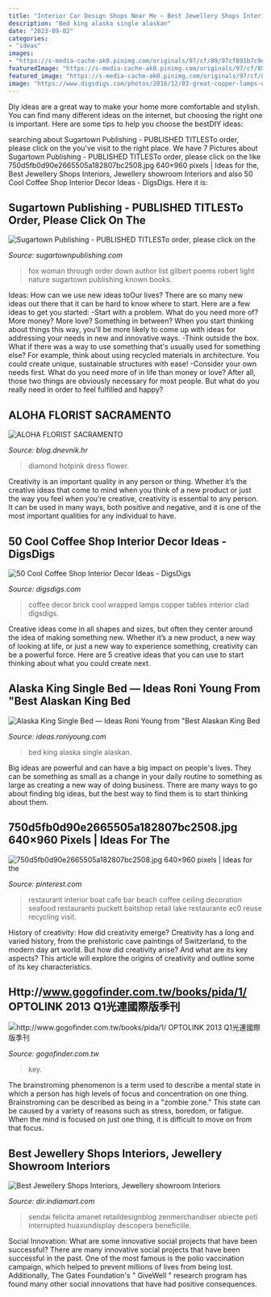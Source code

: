 ```yaml
---
title: "Interior Car Design Shops Near Me ~ Best Jewellery Shops Interiors, Jewellery Showroom Interiors"
description: "Bed king alaska single alaskan"
date: "2023-09-02"
categories:
- "ideas"
images:
- "https://s-media-cache-ak0.pinimg.com/originals/97/cf/89/97cf891b7c9e1dd14ed9a2359b368dba.jpg"
featuredImage: "https://s-media-cache-ak0.pinimg.com/originals/97/cf/89/97cf891b7c9e1dd14ed9a2359b368dba.jpg"
featured_image: "https://s-media-cache-ak0.pinimg.com/originals/97/cf/89/97cf891b7c9e1dd14ed9a2359b368dba.jpg"
image: "https://www.digsdigs.com/photos/2016/12/03-great-copper-lamps-wrapped-over-the-tables-and-brick-clad.jpg"
---
```



Diy ideas are a great way to make your home more comfortable and stylish. You can find many different ideas on the internet, but choosing the right one is important. Here are some tips to help you choose the bestDIY ideas:

	

		
searching about Sugartown Publishing - PUBLISHED TITLESTo order, please click on the you've visit to the right place. We have 7 Pictures about Sugartown Publishing - PUBLISHED TITLESTo order, please click on the like 750d5fb0d90e2665505a182807bc2508.jpg 640×960 pixels | Ideas for the, Best Jewellery Shops Interiors, Jewellery showroom Interiors and also 50 Cool Coffee Shop Interior Decor Ideas - DigsDigs. Here it is:
		
    
## Sugartown Publishing - PUBLISHED TITLESTo Order, Please Click On The

<img loading=lazy src="http://sugartownpublishing.com/yahoo_site_admin/assets/images/Fox_Woman_medium.244122234_std.jfif" onerror="this.onerror=null;this.src='https://tse4.mm.bing.net/th?id=OIP.0ALNujvVkpEGgLnq_6JoqQAAAA&amp;pid=15.1';" alt="Sugartown Publishing - PUBLISHED TITLESTo order, please click on the">

_Source: sugartownpublishing.com_

>fox woman through order down author list gilbert poems robert light nature sugartown publishing known books. 

	

Ideas: How can we use new ideas toOur lives?
There are so many new ideas out there that it can be hard to know where to start. Here are a few ideas to get you started: 
-Start with a problem. What do you need more of? More money? More love? Something in between? When you start thinking about things this way, you'll be more likely to come up with ideas for addressing your needs in new and innovative ways. 
-Think outside the box. What if there was a way to use something that's usually used for something else? For example, think about using recycled materials in architecture. You could create unique, sustainable structures with ease! 
-Consider your own needs first. What do you need more of in life than money or love? After all, those two things are obviously necessary for most people. But what do you really need in order to feel fulfilled and happy?

    
## ALOHA FLORIST SACRAMENTO

<img loading=lazy src="http://bit.ly/rl4sgX" onerror="this.onerror=null;this.src='https://tse3.mm.bing.net/th?id=OIP.KdSXCNAet7Aw51lC6eSthAHaFO&amp;pid=15.1';" alt="ALOHA FLORIST SACRAMENTO">

_Source: blog.dnevnik.hr_

>diamond hotpink dress flower. 

	

Creativity is an important quality in any person or thing. Whether it’s the creative ideas that come to mind when you think of a new product or just the way you feel when you’re creative, creativity is essential to any person. It can be used in many ways, both positive and negative, and it is one of the most important qualities for any individual to have.

    
## 50 Cool Coffee Shop Interior Decor Ideas - DigsDigs

<img loading=lazy src="https://www.digsdigs.com/photos/2016/12/03-great-copper-lamps-wrapped-over-the-tables-and-brick-clad.jpg" onerror="this.onerror=null;this.src='https://tse3.mm.bing.net/th?id=OIP.EDRgXQsYznwzr-DorbZ6rAHaLH&amp;pid=15.1';" alt="50 Cool Coffee Shop Interior Decor Ideas - DigsDigs">

_Source: digsdigs.com_

>coffee decor brick cool wrapped lamps copper tables interior clad digsdigs. 

	

Creative ideas come in all shapes and sizes, but often they center around the idea of making something new. Whether it’s a new product, a new way of looking at life, or just a new way to experience something, creativity can be a powerful force. Here are 5 creative ideas that you can use to start thinking about what you could create next.

    
## Alaska King Single Bed — Ideas Roni Young From &quot;Best Alaskan King Bed

<img loading=lazy src="https://ideas.roniyoung.com/wp-content/uploads/2015/04/Alaska-King-Single-Bed-1.jpg" onerror="this.onerror=null;this.src='https://tse3.mm.bing.net/th?id=OIP.dhOEX4ju57e63BEp-mvG0AHaFR&amp;pid=15.1';" alt="Alaska King Single Bed — Ideas Roni Young from &quot;Best Alaskan King Bed">

_Source: ideas.roniyoung.com_

>bed king alaska single alaskan. 

	

Big ideas are powerful and can have a big impact on people's lives. They can be something as small as a change in your daily routine to something as large as creating a new way of doing business. There are many ways to go about finding big ideas, but the best way to find them is to start thinking about them.

    
## 750d5fb0d90e2665505a182807bc2508.jpg 640×960 Pixels | Ideas For The

<img loading=lazy src="https://s-media-cache-ak0.pinimg.com/originals/97/cf/89/97cf891b7c9e1dd14ed9a2359b368dba.jpg" onerror="this.onerror=null;this.src='https://tse4.mm.bing.net/th?id=OIP.RUlApfV80Xx0MHak4TzZ9AHaLH&amp;pid=15.1';" alt="750d5fb0d90e2665505a182807bc2508.jpg 640×960 pixels | Ideas for the">

_Source: pinterest.com_

>restaurant interior boat cafe bar beach coffee ceiling decoration seafood restaurants puckett baitshop retail lake restaurante ec0 reuse recycling visit. 

	

History of creativity: How did creativity emerge?
Creativity has a long and varied history, from the prehistoric cave paintings of Switzerland, to the modern day art world. But how did creativity arise? And what are its key aspects? This article will explore the origins of creativity and outline some of its key characteristics.

    
## Http://www.gogofinder.com.tw/books/pida/1/ OPTOLINK 2013 Q1光連國際版季刊

<img loading=lazy src="http://www.gogofinder.com.tw/books/pida/1/s/1372214534ikRSmFBn.jpg" onerror="this.onerror=null;this.src='https://tse3.mm.bing.net/th?id=OIP.WjSRnqdG4dOjSRcYpg-bgQHaKf&amp;pid=15.1';" alt="http://www.gogofinder.com.tw/books/pida/1/ OPTOLINK 2013 Q1光連國際版季刊">

_Source: gogofinder.com.tw_

>key. 

	

The brainstroming phenomenon is a term used to describe a mental state in which a person has high levels of focus and concentration on one thing. Brainstroming can be described as being in a "zombie zone." This state can be caused by a variety of reasons such as stress, boredom, or fatigue. When the mind is focused on just one thing, it is difficult to move on from that focus.

    
## Best Jewellery Shops Interiors, Jewellery Showroom Interiors

<img loading=lazy src="https://5.imimg.com/data5/TF/KF/MY-6826615/jewellery-shop-interior-250x250.jpg" onerror="this.onerror=null;this.src='https://tse4.mm.bing.net/th?id=OIP.JLLck4Nf8MRVSbkp3i6jKQAAAA&amp;pid=15.1';" alt="Best Jewellery Shops Interiors, Jewellery showroom Interiors">

_Source: dir.indiamart.com_

>sendai felicita amanet retaildesignblog zenmerchandiser obiecte poti interrupted huaxundisplay descopera beneficiile. 

	

Social Innovation: What are some innovative social projects that have been successful?
There are many innovative social projects that have been successful in the past. One of the most famous is the polio vaccination campaign, which helped to prevent millions of lives from being lost. Additionally, The Gates Foundation's " GiveWell " research program has found many other social innovations that have had positive consequences.

